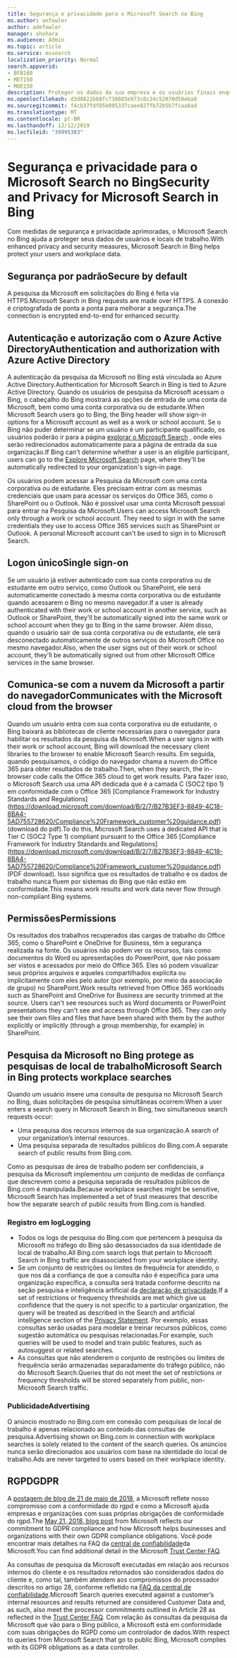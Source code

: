 ```yaml
---
title: Segurança e privacidade para o Microsoft Search no Bing
ms.author: anfowler
author: adefowler
manager: shohara
ms.audience: Admin
ms.topic: article
ms.service: mssearch
localization_priority: Normal
search.appverid:
- BFB160
- MET150
- MOE150
description: Proteger os dados da sua empresa e os usuários finais enquanto fornecem informações a usuários autorizados com o Microsoft Search no Bing
ms.openlocfilehash: d3d8822b68fc730885e973c0c24c52070d50eba8
ms.sourcegitcommit: f4cb37fdf85b895337caee827fb72b5b7fcaa8ad
ms.translationtype: MT
ms.contentlocale: pt-BR
ms.lasthandoff: 12/12/2019
ms.locfileid: "39995383"
---
```

# <a name="security-and-privacy-for-microsoft-search-in-bing"></a><span data-ttu-id="4dd07-103">Segurança e privacidade para o Microsoft Search no Bing</span><span class="sxs-lookup"><span data-stu-id="4dd07-103">Security and Privacy for Microsoft Search in Bing</span></span>

<span data-ttu-id="4dd07-104">Com medidas de segurança e privacidade aprimoradas, o Microsoft Search no Bing ajuda a proteger seus dados de usuários e locais de trabalho.</span><span class="sxs-lookup"><span data-stu-id="4dd07-104">With enhanced privacy and security measures, Microsoft Search in Bing helps protect your users and workplace data.</span></span>

## <a name="secure-by-default"></a><span data-ttu-id="4dd07-105">Segurança por padrão</span><span class="sxs-lookup"><span data-stu-id="4dd07-105">Secure by default</span></span>

<span data-ttu-id="4dd07-106">A pesquisa da Microsoft em solicitações do Bing é feita via HTTPS.</span><span class="sxs-lookup"><span data-stu-id="4dd07-106">Microsoft Search in Bing requests are made over HTTPS.</span></span> <span data-ttu-id="4dd07-107">A conexão é criptografada de ponta a ponta para melhorar a segurança.</span><span class="sxs-lookup"><span data-stu-id="4dd07-107">The connection is encrypted end-to-end for enhanced security.</span></span>
  
## <a name="authentication-and-authorization-with-azure-active-directory"></a><span data-ttu-id="4dd07-108">Autenticação e autorização com o Azure Active Directory</span><span class="sxs-lookup"><span data-stu-id="4dd07-108">Authentication and authorization with Azure Active Directory</span></span>

<span data-ttu-id="4dd07-109">A autenticação da pesquisa da Microsoft no Bing está vinculada ao Azure Active Directory.</span><span class="sxs-lookup"><span data-stu-id="4dd07-109">Authentication for Microsoft Search in Bing is tied to Azure Active Directory.</span></span> <span data-ttu-id="4dd07-110">Quando os usuários de pesquisa da Microsoft acessam o Bing, o cabeçalho do Bing mostrará as opções de entrada de uma conta da Microsoft, bem como uma conta corporativa ou de estudante.</span><span class="sxs-lookup"><span data-stu-id="4dd07-110">When Microsoft Search users go to Bing, the Bing header will show sign-in options for a Microsoft account as well as a work or school account.</span></span> <span data-ttu-id="4dd07-111">Se o Bing não puder determinar se um usuário é um participante qualificado, os usuários poderão ir para a página [explorar o Microsoft Search](https://www.bing.com/business/explore) , onde eles serão redirecionados automaticamente para a página de entrada da sua organização.</span><span class="sxs-lookup"><span data-stu-id="4dd07-111">If Bing can't determine whether a user is an eligible participant, users can go to the [Explore Microsoft Search](https://www.bing.com/business/explore) page, where they'll be automatically redirected to your organization's sign-in page.</span></span>
 
<span data-ttu-id="4dd07-p103">Os usuários podem acessar a Pesquisa da Microsoft com uma conta corporativa ou de estudante. Eles precisam entrar com as mesmas credenciais que usam para acessar os serviços do Office 365, como o SharePoint ou o Outlook. Não é possível usar uma conta Microsoft pessoal para entrar na Pesquisa da Microsoft.</span><span class="sxs-lookup"><span data-stu-id="4dd07-p103">Users can access Microsoft Search only through a work or school account. They need to sign in with the same credentials they use to access Office 365 services such as SharePoint or Outlook. A personal Microsoft account can't be used to sign in to Microsoft Search.</span></span>
    
## <a name="single-sign-on"></a><span data-ttu-id="4dd07-115">Logon único</span><span class="sxs-lookup"><span data-stu-id="4dd07-115">Single sign-on</span></span>

<span data-ttu-id="4dd07-116">Se um usuário já estiver autenticado com sua conta corporativa ou de estudante em outro serviço, como Outlook ou SharePoint, ele será automaticamente conectado à mesma conta corporativa ou de estudante quando acessarem o Bing no mesmo navegador.</span><span class="sxs-lookup"><span data-stu-id="4dd07-116">If a user is already authenticated with their work or school account in another service, such as Outlook or SharePoint, they'll be automatically signed into the same work or school account when they go to Bing in the same browser.</span></span> <span data-ttu-id="4dd07-117">Além disso, quando o usuário sair de sua conta corporativa ou de estudante, ele será desconectado automaticamente de outros serviços do Microsoft Office no mesmo navegador.</span><span class="sxs-lookup"><span data-stu-id="4dd07-117">Also, when the user signs out of their work or school account, they'll be automatically signed out from other Microsoft Office services in the same browser.</span></span>
  
## <a name="communicates-with-the-microsoft-cloud-from-the-browser"></a><span data-ttu-id="4dd07-118">Comunica-se com a nuvem da Microsoft a partir do navegador</span><span class="sxs-lookup"><span data-stu-id="4dd07-118">Communicates with the Microsoft cloud from the browser</span></span>

<span data-ttu-id="4dd07-119">Quando um usuário entra com sua conta corporativa ou de estudante, o Bing baixará as bibliotecas de cliente necessárias para o navegador para habilitar os resultados da pesquisa da Microsoft.</span><span class="sxs-lookup"><span data-stu-id="4dd07-119">When a user signs in with their work or school account, Bing will download the necessary client libraries to the browser to enable Microsoft Search results.</span></span> <span data-ttu-id="4dd07-120">Em seguida, quando pesquisamos, o código do navegador chama a nuvem do Office 365 para obter resultados de trabalho.</span><span class="sxs-lookup"><span data-stu-id="4dd07-120">Then, when they search, the in-browser code calls the Office 365 cloud to get work results.</span></span> <span data-ttu-id="4dd07-121">Para fazer isso, o Microsoft Search usa uma API dedicada que é a camada C (SOC2 tipo 1) em conformidade com o Office 365 [Compliance Framework for Industry Standards and Regulations] (https://download.microsoft.com/download/B/2/7/B27B3EF3-8849-4C18-8BA4-5AD755728620/Compliance%20Framework_customer%20guidance.pdf) (download do pdf).</span><span class="sxs-lookup"><span data-stu-id="4dd07-121">To do this, Microsoft Search uses a dedicated API that is Tier C (SOC2 Type 1) compliant pursuant to the Office 365 [Compliance Framework for Industry Standards and Regulations] (https://download.microsoft.com/download/B/2/7/B27B3EF3-8849-4C18-8BA4-5AD755728620/Compliance%20Framework_customer%20guidance.pdf) (PDF download).</span></span> <span data-ttu-id="4dd07-122">Isso significa que os resultados de trabalho e os dados de trabalho nunca fluem por sistemas do Bing que não estão em conformidade.</span><span class="sxs-lookup"><span data-stu-id="4dd07-122">This means work results and work data never flow through non-compliant Bing systems.</span></span>
  
## <a name="permissions"></a><span data-ttu-id="4dd07-123">Permissões</span><span class="sxs-lookup"><span data-stu-id="4dd07-123">Permissions</span></span>

<span data-ttu-id="4dd07-p106">Os resultados dos trabalhos recuperados das cargas de trabalho do Office 365, como o SharePoint e OneDrive for Business, têm a segurança realizada na fonte. Os usuários não podem ver os recursos, tais como documentos do Word ou apresentações do PowerPoint, que não possam ser vistos e acessados por meio do Office 365. Eles só podem visualizar seus próprios arquivos e aqueles compartilhados explícita ou implicitamente com eles pelo autor (por exemplo, por meio da associação de grupo) no SharePoint.</span><span class="sxs-lookup"><span data-stu-id="4dd07-p106">Work results retrieved from Office 365 workloads such as SharePoint and OneDrive for Business are security trimmed at the source. Users can't see resources such as Word documents or PowerPoint presentations they can't see and access through Office 365. They can only see their own files and files that have been shared with them by the author explicitly or implicitly (through a group membership, for example) in SharePoint.</span></span>

## <a name="microsoft-search-in-bing-protects-workplace-searches"></a><span data-ttu-id="4dd07-127">Pesquisa da Microsoft no Bing protege as pesquisas de local de trabalho</span><span class="sxs-lookup"><span data-stu-id="4dd07-127">Microsoft Search in Bing protects workplace searches</span></span>

<span data-ttu-id="4dd07-128">Quando um usuário insere uma consulta de pesquisa no Microsoft Search no Bing, duas solicitações de pesquisa simultâneas ocorrem:</span><span class="sxs-lookup"><span data-stu-id="4dd07-128">When a user enters a search query in Microsoft Search in Bing, two simultaneous search requests occur:</span></span>

- <span data-ttu-id="4dd07-129">Uma pesquisa dos recursos internos da sua organização.</span><span class="sxs-lookup"><span data-stu-id="4dd07-129">A search of your organization’s internal resources.</span></span>
- <span data-ttu-id="4dd07-130">Uma pesquisa separada de resultados públicos do Bing.com.</span><span class="sxs-lookup"><span data-stu-id="4dd07-130">A separate search of public results from Bing.com.</span></span>

<span data-ttu-id="4dd07-131">Como as pesquisas de área de trabalho podem ser confidenciais, a pesquisa da Microsoft implementou um conjunto de medidas de confiança que descrevem como a pesquisa separada de resultados públicos de Bing.com é manipulada.</span><span class="sxs-lookup"><span data-stu-id="4dd07-131">Because workplace searches might be sensitive, Microsoft Search has implemented a set of trust measures that describe how the separate search of public results from Bing.com is handled.</span></span>

### <a name="logging"></a><span data-ttu-id="4dd07-132">Registro em log</span><span class="sxs-lookup"><span data-stu-id="4dd07-132">Logging</span></span>

<Need an intro paragraph here>

- <span data-ttu-id="4dd07-133">Todos os logs de pesquisa do Bing.com que pertencem à pesquisa da Microsoft no tráfego do Bing são desassociados da sua identidade de local de trabalho.</span><span class="sxs-lookup"><span data-stu-id="4dd07-133">All Bing.com search logs that pertain to Microsoft Search in Bing traffic are disassociated from your workplace identity.</span></span>
- <span data-ttu-id="4dd07-134">Se um conjunto de restrições ou limites de frequência for atendido, o que nos dá a confiança de que a consulta não é específica para uma organização específica, a consulta será tratada conforme descrito na seção pesquisa e inteligência artificial da [declaração de privacidade](https://privacy.microsoft.com/privacystatement).</span><span class="sxs-lookup"><span data-stu-id="4dd07-134">If a set of restrictions or frequency thresholds are met which give us confidence that the query is not specific to a particular organization, the query will be treated as described in the Search and artificial intelligence section of the [Privacy Statement](https://privacy.microsoft.com/privacystatement).</span></span> <span data-ttu-id="4dd07-135">Por exemplo, essas consultas serão usadas para modelar e treinar recursos públicos, como sugestão automática ou pesquisas relacionadas.</span><span class="sxs-lookup"><span data-stu-id="4dd07-135">For example, such queries will be used to model and train public features, such as autosuggest or related searches.</span></span>
- <span data-ttu-id="4dd07-136">As consultas que não atenderem o conjunto de restrições ou limites de frequência serão armazenadas separadamente do tráfego público, não do Microsoft Search.</span><span class="sxs-lookup"><span data-stu-id="4dd07-136">Queries that do not meet the set of restrictions or frequency thresholds will be stored separately from public, non-Microsoft Search traffic.</span></span>

### <a name="advertising"></a><span data-ttu-id="4dd07-137">Publicidade</span><span class="sxs-lookup"><span data-stu-id="4dd07-137">Advertising</span></span>

<span data-ttu-id="4dd07-138">O anúncio mostrado no Bing.com em conexão com pesquisas de local de trabalho é apenas relacionado ao conteúdo das consultas de pesquisa.</span><span class="sxs-lookup"><span data-stu-id="4dd07-138">Advertising shown on Bing.com in connection with workplace searches is solely related to the content of the search queries.</span></span> <span data-ttu-id="4dd07-139">Os anúncios nunca serão direcionados aos usuários com base na identidade do local de trabalho.</span><span class="sxs-lookup"><span data-stu-id="4dd07-139">Ads are never targeted to users based on their workplace identity.</span></span>
     
## <a name="gdpr"></a><span data-ttu-id="4dd07-140">RGPD</span><span class="sxs-lookup"><span data-stu-id="4dd07-140">GDPR</span></span>

<span data-ttu-id="4dd07-141">A [postagem de blog de 21 de maio de 2018,](https://blogs.microsoft.com/on-the-issues/2018/05/21/microsofts-commitment-to-gdpr-privacy-and-putting-customers-in-control-of-their-own-data/) a Microsoft reflete nosso compromisso com a conformidade do rgpd e como a Microsoft ajuda empresas e organizações com suas próprias obrigações de conformidade do rgpd.</span><span class="sxs-lookup"><span data-stu-id="4dd07-141">The [May 21, 2018, blog post](https://blogs.microsoft.com/on-the-issues/2018/05/21/microsofts-commitment-to-gdpr-privacy-and-putting-customers-in-control-of-their-own-data/) from Microsoft reflects our commitment to GDPR compliance and how Microsoft helps businesses and organizations with their own GDPR compliance obligations.</span></span> <span data-ttu-id="4dd07-142">Você pode encontrar mais detalhes na FAQ da [central de confiabilidade](https://www.microsoft.com/trustcenter/privacy/gdpr/gdpr-faqs)da Microsoft.</span><span class="sxs-lookup"><span data-stu-id="4dd07-142">You can find additional detail in the Microsoft [Trust Center FAQ](https://www.microsoft.com/trustcenter/privacy/gdpr/gdpr-faqs).</span></span> 

<span data-ttu-id="4dd07-143">As consultas de pesquisa da Microsoft executadas em relação aos recursos internos do cliente e os resultados retornados são considerados dados do cliente e, como tal, também atendem aos compromissos do processador descritos no artigo 28, conforme refletido na [FAQ da central de confiabilidade](https://www.microsoft.com/trustcenter/privacy/gdpr/gdpr-faqs).</span><span class="sxs-lookup"><span data-stu-id="4dd07-143">Microsoft Search queries executed against a customer’s internal resources and results returned are considered Customer Data and, as such, also  meet the processor commitments outlined in Article 28 as reflected in the [Trust Center FAQ](https://www.microsoft.com/trustcenter/privacy/gdpr/gdpr-faqs).</span></span> <span data-ttu-id="4dd07-144">Com relação às consultas da pesquisa da Microsoft que vão para o Bing público, a Microsoft está em conformidade com suas obrigações do RGPD como um controlador de dados.</span><span class="sxs-lookup"><span data-stu-id="4dd07-144">With respect to queries from Microsoft Search that go to public Bing, Microsoft complies with its GDPR obligations as a data controller.</span></span>

